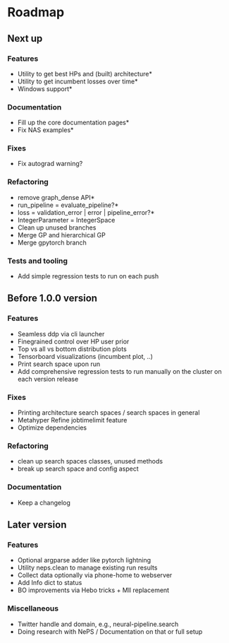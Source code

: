 # Roadmap

## Next up

### Features

- Utility to get best HPs and (built) architecture\*
- Utility to get incumbent losses over time\*
- Windows support\*

### Documentation

- Fill up the core documentation pages\*
- Fix NAS examples\*

### Fixes

- Fix autograd warning?

### Refactoring

- remove graph_dense API\*
- run_pipeline = evaluate_pipeline?\*
- loss = validation_error | error | pipeline_error?\*
- IntegerParameter = IntegerSpace
- Clean up unused branches
- Merge GP and hierarchical GP
- Merge gpytorch branch

### Tests and tooling

- Add simple regression tests to run on each push

## Before 1.0.0 version

### Features

- Seamless ddp via cli launcher
- Finegrained control over HP user prior
- Top vs all vs bottom distribution plots
- Tensorboard visualizations (incumbent plot, ..)
- Print search space upon run
- Add comprehensive regression tests to run manually on the cluster on each version release

### Fixes

- Printing architecture search spaces / search spaces in general
- Metahyper Refine jobtimelimit feature
- Optimize dependencies

### Refactoring

- clean up search spaces classes, unused methods
- break up search space and config aspect

### Documentation

- Keep a changelog

## Later version

### Features

- Optional argparse adder like pytorch lightning
- Utility neps.clean to manage existing run results
- Collect data optionally via phone-home to webserver
- Add Info dict to status
- BO improvements via Hebo tricks + Mll replacement

### Miscellaneous

- Twitter handle and domain, e.g., neural-pipeline.search
- Doing research with NePS / Documentation on that or full setup
